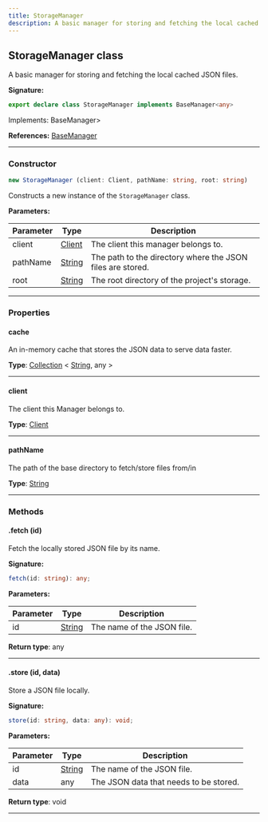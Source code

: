 ```yaml
---
title: StorageManager
description: A basic manager for storing and fetching the local cached JSON files.
---
```


## StorageManager class

A basic manager for storing and fetching the local cached JSON files.

**Signature:**

```ts
export declare class StorageManager implements BaseManager<any> 
```

Implements: BaseManager\>

**References:** [BaseManager](/api/BaseManager.md)

---

### Constructor

```ts
new StorageManager (client: Client, pathName: string, root: string)
```

Constructs a new instance of the `StorageManager` class.

**Parameters:**

| Parameter | Type | Description |
| --------- | ---- | ----------- |
| client | [Client](/api/Client.md) | The client this manager belongs to. |
| pathName | [String](https://developer.mozilla.org/en-US/docs/Web/JavaScript/Reference/Global_Objects/String) | The path to the directory where the JSON files are stored. |
| root | [String](https://developer.mozilla.org/en-US/docs/Web/JavaScript/Reference/Global_Objects/String) | The root directory of the project's storage. |
---

### Properties

#### cache

An in-memory cache that stores the JSON data to serve data faster.



**Type**: [Collection](https://discord.js.org/#/docs/collection/stable/class/Collection) \< [String](https://developer.mozilla.org/en-US/docs/Web/JavaScript/Reference/Global_Objects/String), any \>

---

#### client

The client this Manager belongs to.



**Type**: [Client](/api/Client.md)

---

#### pathName

The path of the base directory to fetch/store files from/in



**Type**: [String](https://developer.mozilla.org/en-US/docs/Web/JavaScript/Reference/Global_Objects/String)

---

### Methods

#### .fetch (id)

Fetch the locally stored JSON file by its name.




**Signature:**

```ts
fetch(id: string): any;
```

**Parameters:**

| Parameter | Type | Description |
| --------- | ---- | ----------- |
| id | [String](https://developer.mozilla.org/en-US/docs/Web/JavaScript/Reference/Global_Objects/String) | The name of the JSON file. |

**Return type**: any

---

#### .store (id, data)

Store a JSON file locally.




**Signature:**

```ts
store(id: string, data: any): void;
```

**Parameters:**

| Parameter | Type | Description |
| --------- | ---- | ----------- |
| id | [String](https://developer.mozilla.org/en-US/docs/Web/JavaScript/Reference/Global_Objects/String) | The name of the JSON file. |
| data | any | The JSON data that needs to be stored. |

**Return type**: void

---

